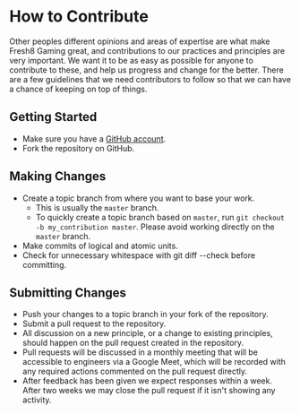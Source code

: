 # How to Contribute

Other peoples different opinions and areas of expertise are what make Fresh8 Gaming great, and contributions to our practices and principles are very important. We want it to be as easy as possible for anyone to contribute to these, and help us progress and change for the better. There are a few guidelines that we need contributors to follow so that we can have a chance of keeping on top of things.

## Getting Started

* Make sure you have a [GitHub account](https://github.com/signup/free).
* Fork the repository on GitHub.

## Making Changes

* Create a topic branch from where you want to base your work.
  * This is usually the `master` branch.
  * To quickly create a topic branch based on `master`, run `git checkout -b my_contribution master`. Please avoid working directly on the `master` branch.
* Make commits of logical and atomic units.
* Check for unnecessary whitespace with git diff --check before committing.

## Submitting Changes

* Push your changes to a topic branch in your fork of the repository.
* Submit a pull request to the repository.
* All discussion on a new principle, or a change to existing principles, should happen on the pull request created in the repository.
* Pull requests will be discussed in a monthly meeting that will be accessible to engineers via a Google Meet, which will be recorded with any required actions commented on the pull request directly.
* After feedback has been given we expect responses within a week. After two weeks we may close the pull request if it isn't showing any activity.
